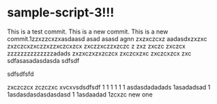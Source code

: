 # sample-script-3!!!

This is a test commit.
This is a new commit.
This is a new commit.1zzxzzcxzxasdaasd
asad
asasd
agnn
zxzxczcxz
aadasdxzxzxc
zxzczcxzxczzxzzxczcxzcx
zxczzxczzxzczc
z
zxz
zxczc
zxczcx
zzzzzzzzzzzzzzadads
zxzxczxzxzczcx
zxczcxzxc
zxczcxzcx
zxc
sdfasasadasdasda
sdfsdf

sdfsdfsfd

zxczczcx
zczczxc
xvcxvsdsdfsdf
1
1
1
1
1
1
asdasdadadads
1asadadsad
1
1asdasdasdasdasdasd
1
1asdaadad
1zcxzc
new one
